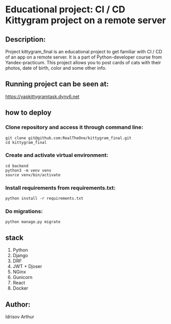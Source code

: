 
# Educational project: CI / CD Kittygram project on a remote server
## Description:
Project kittygram_final is an educational project to get familiar with CI / CD of an app on a remote server.
It is a part of Python-developer course from Yandex-practicum.
This project allows you to post cards of cats with their photos, date of birth, color and some other info.

## Running project can be seen at:
https://yapkittygramtask.dynv6.net


## how to deploy
### Clone repository and access it through command line:
```
git clone git@github.com:RealTheOne/kittygram_final.git
cd kittygram_final
```
### Create and activate virtual environment:
```
cd backend
python3 -m venv venv
source venv/bin/activate
```
### Install requirements from requirements.txt:
```
python install -r requirements.txt
```
### Do migrations:
```
python manage.py migrate
```

## stack
1. Python
2. Django
3. DRF
4. JWT + Djoser
5. NGinx
6. Gunicorn
7. React
8. Docker

## Author:
 Idrisov Arthur